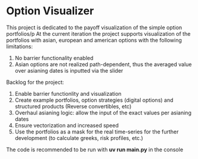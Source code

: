 # Option Visualizer
This project is dedicated to the payoff visualization of the simple option portfolios/p
At the current iteration the project supports visualization of the portfolios with asian, european and american options with the following limitations:
1) No barrier functionality enabled
2) Asian options are not realized path-dependent, thus the averaged value over asianing dates is inputted via the slider

Backlog for the project:
1) Enable barrier functionlity and visualization
2) Create example portfolios, option strategies (digital options) and structured products (Reverse convertibles, etc)
3) Overhaul asianing logic: allow the input of the exact values per asianing dates
4) Ensure vectorization and increased speed
5) Use the portfolios as a mask for the real time-series for the further development (to calculate greeks, risk profiles, etc.)

The code is recommended to be run with **uv run main.py** in the console
